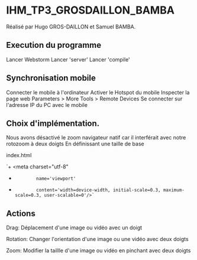 # IHM_TP3_GROSDAILLON_BAMBA

Réalisé par Hugo GROS-DAILLON et Samuel BAMBA.

## Execution du programme

Lancer Webstorm
Lancer 'server'
Lancer 'compile'

## Synchronisation mobile

Connecter le mobile à l'ordinateur
Activer le Hotspot du mobile
Inspecter la page web
Parameters > More Tools > Remote Devices
Se connecter sur l'adresse IP du PC avec le mobile

## Choix d'implémentation.

Nous avons désactivé le zoom navigateur natif car il interférait avec notre rotozoom à deux doigts
En définissant une taille de base

index.html

`+ <meta charset="utf-8"
+			  name='viewport'
+			  content='width=device-width, initial-scale=0.3, maximum-scale=0.3, user-scalable=0'/>`

## Actions

Drag: Déplacement d'une image ou vidéo avec un doigt

Rotation: Changer l'orientation d'une image ou une vidéo avec deux doigts

Zoom: Modifier la taillle d'une image ou vidéo en pinchant avec deux doigts
